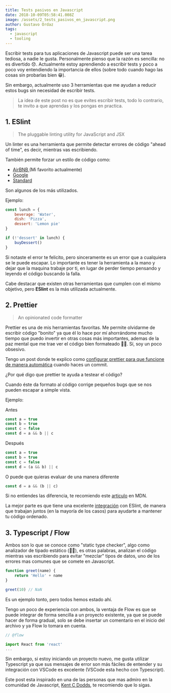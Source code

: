 ```yaml
---
title: Tests pasivos en Javascript
date: 2018-10-09T05:58:41.008Z
image: /assets/2_tests_pasivos_en_javascript.png
author: Gustavo Ordaz
tags:
  - javascript
  - tooling
---
```

Escribir tests para tus aplicaciones de Javascript puede ser una tarea tediosa, a nadie le gusta. Personalmente pienso que la razón es sencilla: no es divertido 😞. Actualmente estoy aprendiendo a escribir tests y poco a poco voy entendiendo la importancia de ellos (sobre todo cuando hago las cosas sin probarlas bien 😁).

Sin embargo, actualmente uso 3 herramientas que me ayudan a reducir estos bugs sin necesidad de escribir tests.

> La idea de este post no es que evites escribir tests, todo lo contrario, te invito a que aprendas y los pongas en practica.

## 1. ESlint

> The pluggable linting  utility  for JavaScript and JSX

Un linter es una herramienta que permite detectar errores de código "ahead of time", es decir, mientras vas escribiendo. 

También permite forzar un estilo de código como: 

- [AirBNB ](https://github.com/airbnb/javascript) (Mi favorito actualmente)
- [Google](https://google.github.io/styleguide/jsguide.html)
- [Standard](https://standardjs.com/)

Son algunos de los más utilizados.

Ejemplo:

```js
const lunch = {
	beverage: 'Water',
	dish: 'Pizza',
	dessert: 'Lemon pie'
}

if (!'dessert' in lunch) {
	buyDessert()
}
```
Si notaste el error te felicito, pero sinceramente es un error que a cualquiera se le puede escapar. Lo importante es tener la herramienta a la mano y dejar que la maquina trabaje por ti, en lugar de perder tiempo pensando y leyendo el código buscando la falla.

Cabe destacar que existen otras herramientas que cumplen con el mismo objetivo, pero **ESlint** es la más utilizada actualmente.

## 2. Prettier

> An opinionated code formatter

Prettier es una de mis herramientas favoritas. Me permite olvidarme de escribir código "bonito" ya que él lo hace por mí  ahorrándome mucho tiempo que puedo invertir en otras cosas más importantes, ademas de la paz mental que me trae ver el código bien formateado 💆‍♂️. Sí, soy un poco obsesivo.

Tengo un post donde te explico como [configurar prettier para que funcione de manera automática](https://blog.ordazgustavo.com/posts/configurar-prettier-para-dar-formato-a-tu-codigo-automaticamente/) cuando haces un commit.

¿Por qué digo que prettier te ayuda a testear el código?

Cuando éste da formato al código corrige pequeños bugs que se nos pueden escapar a simple vista.

Ejemplo: 

Antes
```js
const a = true
const b = true
const c = false
const d = a && b || c
```

Después

```js
const a = true
const b = true
const c = false
const d = (a && b) || c
```

O puede que quieras evaluar de una manera diferente

```js
const d = a && (b || c)
```

Si no entiendes las diferencia, te recomiendo este [articulo](https://developer.mozilla.org/es/docs/Web/JavaScript/Referencia/Operadores/Operator_Precedence) en MDN.

La mejor parte es que tiene una excelente [integración](https://github.com/prettier/eslint-config-prettier) con ESlint, de manera que trabajan juntos (en la mayoría de los casos) para ayudarte a mantener tu código ordenado.

## 3. Typescript / Flow

Ambos son lo que se conoce como "static type checker", algo como analizador de tipado estático (🤷‍♂️), es otras palabras, analizan el código mientras vas escribiendo para evitar "mezclar" tipos de datos, uno de los errores mas comunes que se comete en Javascript.

```js
function greet(name) {
	return 'Hello' + name
}

greet(10) // NaN 
```
Es un ejemplo tonto, pero todos hemos estado ahí.

Tengo un poco de experiencia con ambos, la ventaja de Flow es que se puede integrar de forma sencilla a un proyecto existente, ya que se puede hacer de forma gradual, solo se debe insertar un comentario en el inicio del archivo y ya Flow lo tomara en cuenta.

```js
// @flow

import React from 'react'
...
```

Sin embargo, si estoy iniciando un proyecto nuevo, me gusta utilizar Typescript ya que sus mensajes de error son más fáciles de entender y su integración con VSCode es excelente (VSCode esta hecho con Typescript).

Este post esta inspirado en una de las personas que mas admiro en la comunidad de Javascript, [Kent C Dodds](https://twitter.com/kentcdodds), te recomiendo que lo sigas.
